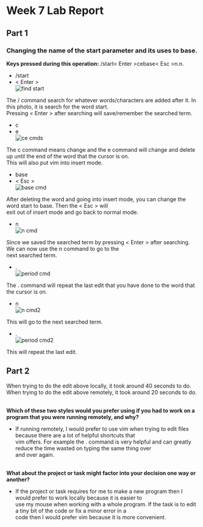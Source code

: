 # Week 7 Lab Report
## Part 1
### Changing the name of the start parameter and its uses to base. <br/>
**Keys pressed during this operation:** /start< Enter >cebase< Esc >n.n. <br/>
- /start <br/>
- < Enter > <br/>
![find start](https://user-images.githubusercontent.com/114313685/201456651-bac784e6-894e-4c11-ab82-3883ad4f5435.PNG) <br/>

The / command search for whatever words/characters are added after it. In this photo, it is search for the word start. <br/>
Pressing < Enter > after searching will save/remember the searched term. <br/>

- c <br/>
- e <br/>
![ce cmds](https://user-images.githubusercontent.com/114313685/201456692-a3fa6c0c-4b97-47ed-a0ce-54915ba76ba3.PNG)

The c command means change and the e command will change and delete up until the end of the word that the cursor is on. <br/>
This will also put vim into insert mode. <br/>

- base <br/>
- < Esc > <br/>
![base cmd](https://user-images.githubusercontent.com/114313685/201456783-1a1ddb59-16d0-4a28-9c1c-3cbc2e18d6c4.PNG)

After deleting the word and going into insert mode, you can change the word start to base. Then the < Esc > will <br/>
exit out of insert mode and go back to normal mode. <br/>

- n <br/>
![n cmd](https://user-images.githubusercontent.com/114313685/201456802-b86917f0-7007-4eeb-9275-9de29a893faf.PNG)

Since we saved the searched term by pressing < Enter > after searching. We can now use the n command to go to the <br/>
next searched term. <br/>

- . <br/>
![period cmd](https://user-images.githubusercontent.com/114313685/201456814-116af527-555b-4d5b-bee9-ea6af814b782.PNG)

The . command will repeat the last edit that you have done to the word that the cursor is on. <br/>

- n <br/>
![n cmd2](https://user-images.githubusercontent.com/114313685/201456828-89609eeb-adf0-479e-8199-41764b2b9dbf.PNG)

This will go to the next searched term. <br/>

- . <br/>
![period cmd2](https://user-images.githubusercontent.com/114313685/201456835-20d6e8dd-2f89-47d3-a20d-4ede6aeba5af.PNG)

This will repeat the last edit. <br/>

## Part 2
When trying to do the edit above locally, it took around 40 seconds to do. <br/>
When trying to do the edit above remotely, it took around 20 seconds to do. <br/> <br/>

**Which of these two styles would you prefer using if you had to work on a program that you were running remotely, and why?** <br/>
- If running remotely, I would prefer to use vim when trying to edit files because there are a lot of helpful shortcuts that <br/>
vim offers. For example the . command is very helpful and can greatly reduce the time wasted on typing the same thing over <br/>
and over again. <br/> <br/>

**What about the project or task might factor into your decision one way or another?** <br/>
- If the project or task requires for me to make a new program then I would prefer to work locally because it is easier to <br/>
use my mouse when working with a whole program. If the task is to edit a tiny bit of the code or fix a minor error in a <br/>
code then I would prefer vim because it is more convenient.


